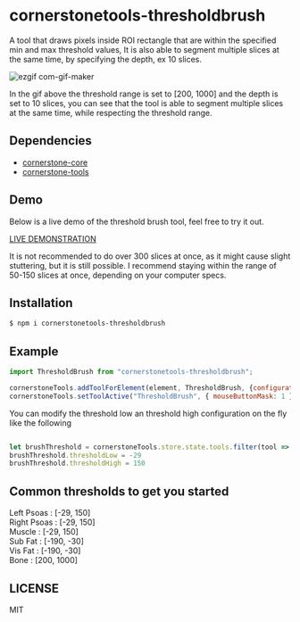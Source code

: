 # cornerstonetools-thresholdbrush

A tool that draws pixels inside ROI rectangle that are within the specified min and max threshold values, It is also able to segment multiple slices at the same time, by specifying the depth, ex 10 slices.<br>

![ezgif com-gif-maker](https://user-images.githubusercontent.com/93064150/199975179-66cf6f78-a769-4c45-8bf0-aaab450cb6e1.gif)

In the gif above the threshold range is set to [200, 1000] and the depth is set to 10 slices, you can see that the tool is able to segment multiple slices at the same time, while respecting the threshold range.


## Dependencies 

* [cornerstone-core](https://github.com/cornerstonejs/cornerstone)
* [cornerstone-tools](https://github.com/cornerstonejs/cornerstoneTools)

## Demo

Below is a live demo of the threshold brush tool, feel free to try it out.

[LIVE DEMONSTRATION](https://ibrahimcsae.github.io/cornerstonetools-thresholdbrush/)

It is not recommended to do over 300 slices at once, as it might cause slight stuttering, but it is still possible. 
I recommend staying within the range of 50-150 slices at once, depending on your computer specs.

## Installation

```sh
$ npm i cornerstonetools-thresholdbrush
```

## Example

```js
import ThresholdBrush from "cornerstonetools-thresholdbrush";

cornerstoneTools.addToolForElement(element, ThresholdBrush, {configuration: {thresholdLow: 200 , thresholdHigh: 1000}});
cornerstoneTools.setToolActive("ThresholdBrush", { mouseButtonMask: 1 });

```

You can modify the threshold low an threshold high configuration on the fly like the following

```js

let brushThreshold = cornerstoneTools.store.state.tools.filter(tool => tool.name == 'ThresholdBrush')[0].configuration
brushThreshold.thresholdLow = -29
brushThreshold.thresholdHigh = 150

```
## Common thresholds to get you started

Left Psoas : [-29, 150]<br>
Right Psoas : [-29, 150]<br>
Muscle : [-29, 150]<br>
Sub Fat : [-190, -30]<br>
Vis Fat : [-190, -30]<br>
Bone : [200, 1000]<br>


## LICENSE

MIT
